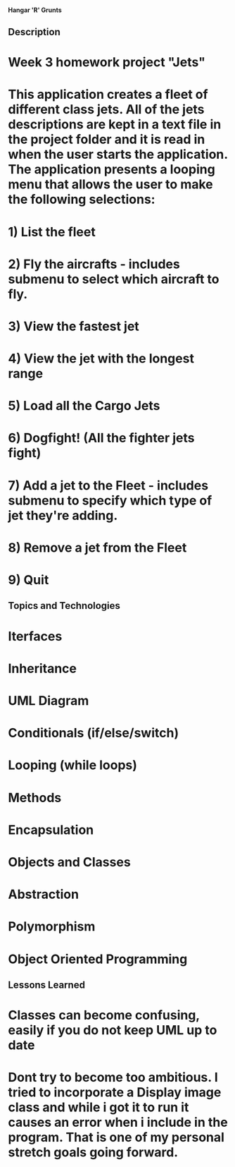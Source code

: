 #### Hangar 'R' Grunts

## Description

# Week 3 homework project "Jets"
# This application creates a fleet of different class jets. All of the jets descriptions are kept in a text file in the project folder and it is read in when the user starts the application. The application presents a looping menu that allows the user to make the following selections:

# 1) List the fleet
# 2) Fly the aircrafts - includes submenu to select which aircraft to fly.
# 3) View the fastest jet
# 4) View the jet with the longest range
# 5) Load all the Cargo Jets
# 6) Dogfight! (All the fighter jets fight)
# 7) Add a jet to the Fleet - includes submenu to specify which type of jet they're adding.
# 8) Remove a jet from the Fleet
# 9) Quit





## Topics and Technologies
# Iterfaces

# Inheritance

# UML Diagram

# Conditionals (if/else/switch)

# Looping (while loops)

# Methods

# Encapsulation

# Objects and Classes

# Abstraction

# Polymorphism

# Object Oriented Programming


## Lessons Learned

# Classes can become confusing, easily if you do not keep UML up to date

# Dont try to become too ambitious. I tried to incorporate a Display image class and while i got it to run it causes an error when i include in the program. That is one of my personal stretch goals going forward.
